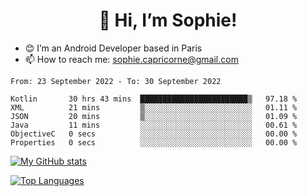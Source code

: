<h1 align="center"> 👋 Hi, I’m Sophie! </h1>  

- 😊 I’m an Android Developer based in Paris
- 📫 How to reach me: sophie.capricorne@gmail.com


<!--START_SECTION:waka-->

```text
From: 23 September 2022 - To: 30 September 2022

Kotlin       30 hrs 43 mins  ████████████████████████▒   97.18 %
XML          21 mins         ▒░░░░░░░░░░░░░░░░░░░░░░░░   01.11 %
JSON         20 mins         ▒░░░░░░░░░░░░░░░░░░░░░░░░   01.09 %
Java         11 mins         ░░░░░░░░░░░░░░░░░░░░░░░░░   00.61 %
ObjectiveC   0 secs          ░░░░░░░░░░░░░░░░░░░░░░░░░   00.00 %
Properties   0 secs          ░░░░░░░░░░░░░░░░░░░░░░░░░   00.00 %
```

<!--END_SECTION:waka-->

[![My GitHub stats](https://github-readme-stats.vercel.app/api?username=sophicapri&show_icons=true&theme=buefy)](https://github.com/anuraghazra/github-readme-stats)

[![Top Languages](https://github-readme-stats.vercel.app/api/top-langs/?username=sophicapri&langs_count=2&layout=compact)](https://github.com/anuraghazra/github-readme-stats)
